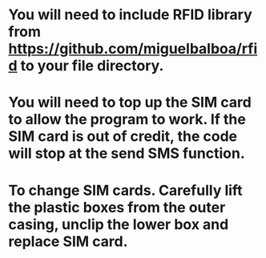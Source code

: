 # You will need to include RFID library from https://github.com/miguelbalboa/rfid to your file directory.

# You will need to top up the SIM card to allow the program to work. If the SIM card is out of credit, the code will stop at the send SMS function. 

# To change SIM cards. Carefully lift the plastic boxes from the outer casing, unclip the lower box and replace SIM card. 
